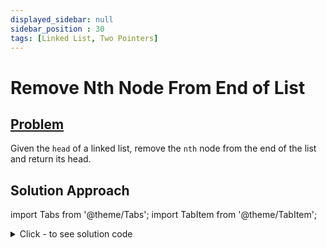 ```yaml
---
displayed_sidebar: null
sidebar_position : 30
tags: [Linked List, Two Pointers]
---
```


# Remove Nth Node From End of List

## [Problem](https://leetcode.com/problems/remove-nth-node-from-end-of-list/)

<p>Given the <code>head</code> of a linked list, remove the <code>nth</code> node from the end of the list and return its head.</p>

## Solution Approach


import Tabs from '@theme/Tabs';
import TabItem from '@theme/TabItem';

<details><summary>Click - to see solution code</summary>

<Tabs>
<TabItem value="cpp" label="C++">

```cpp
class Solution {
   public:
    ListNode* removeNthFromEnd(ListNode* head, int n) {
        ListNode* t;
        t = new ListNode;
        t = head;
        int cnt = 0;
        while (t) {
            cnt++;
            t = t->next;
        }
        if (cnt == n) {
            head = head->next;
            return head;
        }
        n = cnt - n + 1;
        int j = 1;
        t = head;
        while (j < n - 1) {
            j++;
            t = t->next;
        }
        t->next = t->next->next;
        return head;
    }
};

```
</TabItem>
</Tabs>

</details>
